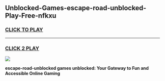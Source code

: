 
## Unblocked-Games-escape-road-unblocked-Play-Free-nfkxu
<h3>
<a href="https://premium76.site?title=escape-road-unblocked&ref=19M">CLICK TO PLAY</a></h3>
<hr>

<h3>
<a href="https://premium76.site?title=escape-road-unblocked&ref=19M">CLICK 2 PLAY</a>
  
</h3>

<a href="https://premium76.site?title=escape-road-unblocked&ref=19M"><img src="https://clearcache.store/games.png"></a>


**escape-road-unblocked games unblocked: Your Gateway to Fun and Accessible Online Gaming**
